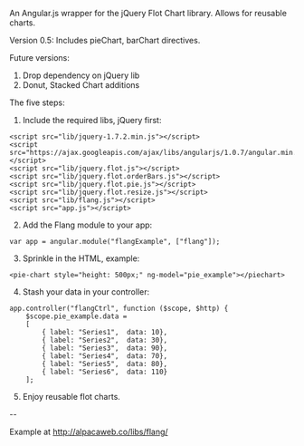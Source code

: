An Angular.js wrapper for the jQuery Flot Chart library. Allows for reusable charts.

Version 0.5: Includes pieChart, barChart directives.

Future versions:
1. Drop dependency on jQuery lib
2. Donut, Stacked Chart additions

The five steps:

1. Include the required libs, jQuery first:
```
<script src="lib/jquery-1.7.2.min.js"></script>
<script src="https://ajax.googleapis.com/ajax/libs/angularjs/1.0.7/angular.min.js"></script>
<script src="lib/jquery.flot.js"></script>
<script src="lib/jquery.flot.orderBars.js"></script>
<script src="lib/jquery.flot.pie.js"></script>
<script src="lib/jquery.flot.resize.js"></script>
<script src="lib/flang.js"></script>
<script src="app.js"></script>
```

2. Add the Flang module to your app:
```
var app = angular.module("flangExample", ["flang"]);
```

3. Sprinkle in the HTML, example:
```
<pie-chart style="height: 500px;" ng-model="pie_example"></piechart>
```

4. Stash your data in your controller:
```
app.controller("flangCtrl", function ($scope, $http) {
    $scope.pie_example.data =
    [
        { label: "Series1",  data: 10},
        { label: "Series2",  data: 30},
        { label: "Series3",  data: 90},
        { label: "Series4",  data: 70},
        { label: "Series5",  data: 80},
        { label: "Series6",  data: 110}
    ];
```

5. Enjoy reusable flot charts.

--

Example at http://alpacaweb.co/libs/flang/
